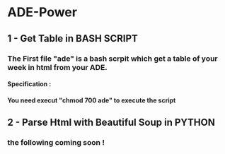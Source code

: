 # ADE-Power

## 1 - Get Table in BASH SCRIPT
### The First file "ade" is a bash scrpit which get a table of your week in html from your ADE.
#### Specification :
#### You need execut "chmod 700 ade" to execute the script

## 2 - Parse Html with Beautiful Soup in PYTHON
### the following coming soon !

